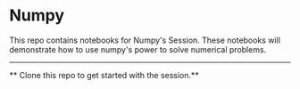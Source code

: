 # Numpy
This repo contains notebooks for Numpy's Session. These notebooks will demonstrate how to use numpy's power to solve numerical
problems. 

---

** Clone this repo to get started with the session.**

